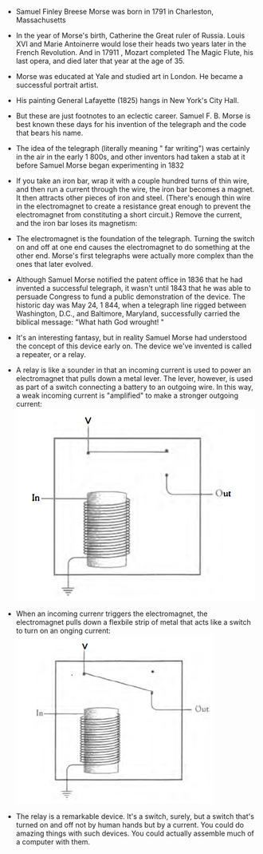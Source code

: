 - Samuel Finley Breese Morse was born in 1791 in Charleston, Massachusetts

- In the year of Morse's birth, Catherine the Great ruler of Russia. Louis XVI and Marie Antoinerre would lose their
  heads two years later in the French Revolution. And in 17911 , Mozart completed
  The Magic Flute, his last opera, and died later that year at the age
  of 35.
- Morse was educated at Yale and studied art in London. He became a successful portrait artist.
- His painting General Lafayette (1825) hangs in New York's City Hall.
- But these are just footnotes to an eclectic career. Samuel F. B. Morse is best
  known these days for his invention of the telegraph and the code that bears
  his name.
- The idea of the telegraph (literally meaning " far writing") was certainly
  in the air in the early 1 800s, and other inventors had taken a stab at it before
  Samuel Morse began experimenting in 1832
- If you take an iron bar, wrap it with a couple hundred turns of thin wire,
  and then run a current through the wire, the iron bar becomes a magnet. It
  then attracts other pieces of iron and steel. (There's enough thin wire in the
  electromagnet to create a resistance great enough to prevent the electromagnet
  from constituting a short circuit.) Remove the current, and the iron
  bar loses its magnetism:
- The electromagnet is the foundation of the telegraph. Turning the switch on
  and off at one end causes the electromagnet to do something at the other end.
  Morse's first telegraphs were actually more complex than the ones that
  later evolved.
- Although Samuel Morse notified the patent office in 1836 that he had
  invented a successful telegraph, it wasn't until 1843 that he was able to
  persuade Congress to fund a public demonstration of the device. The historic
  day was May 24, 1 844, when a telegraph line rigged between Washington,
  D.C., and Baltimore, Maryland, successfully carried the biblical
  message: "What hath God wrought! "
- It's an interesting fantasy, but in reality Samuel Morse had understood the
  concept of this device early on. The device we've invented is called a repeater,
  or a relay.
- A relay is like a sounder in that an incoming current is used to
  power an electromagnet that pulls down a metal lever. The lever, however,
  is used as part of a switch connecting a battery to an outgoing wire. In this
  way, a weak incoming current is "amplified" to make a stronger outgoing
  current:
  ![relay](relay.png)
- When an incoming currenr triggers the electromagnet, the electromagnet pulls down a flexbile strip of metal that acts like a switch to turn on an onging current:
  ![relay](relay1.png)
- The relay is a remarkable device. It's a switch, surely, but a switch that's
  turned on and off not by human hands but by a current. You could do
  amazing things with such devices. You could actually assemble much of a
  computer with them.
